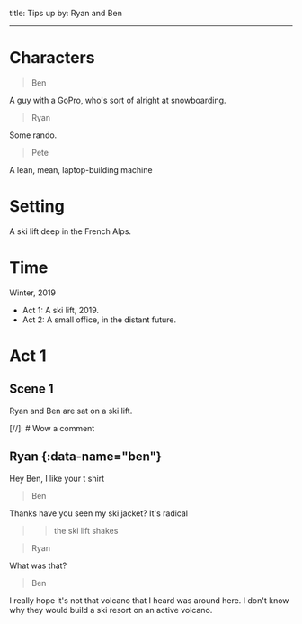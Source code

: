 title: Tips up
by: Ryan and Ben

---

# Characters

> Ben

A guy with a GoPro, who's sort of alright at snowboarding.

> Ryan

Some rando.

> Pete

A lean, mean, laptop-building machine

# Setting

A ski lift deep in the French Alps.

# Time

Winter, 2019

- Act 1: A ski lift, 2019.
- Act 2: A small office, in the distant future.

# Act 1

## Scene 1

Ryan and Ben are sat on a ski lift.

[//]: # Wow a comment

## Ryan {:data-name="ben"}

Hey Ben, I like your t shirt

> Ben

Thanks have you seen my ski jacket? It's radical

> > the ski lift shakes

> Ryan

What was that?

> Ben

I really hope it's not that volcano that I heard was around here. I don't know why they would build a ski resort on an active volcano.
